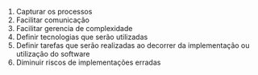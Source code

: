 1. Capturar os processos
2. Facilitar comunicação
3. Facilitar gerencia de complexidade 
4. Definir tecnologias que serão utilizadas
5. Definir tarefas que serão realizadas ao decorrer da implementação ou utilização do software
6. Diminuir riscos de implementações erradas